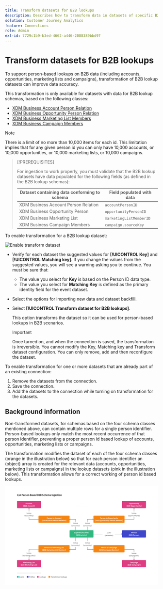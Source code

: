 ```yaml
---
title: Transform datasets for B2B lookups
description: Describes how to transform data in datasets of specific B2B lookup schemas
solution: Customer Journey Analytics
feature: Connections
role: Admin
exl-id: 7729c1b9-b3ed-4662-a446-2088389bbd97
---
```

# Transform datasets for B2B lookups

To support person-based lookups on B2B data (including accounts, opportunities, marketing lists and campaigns), transformation of B2B lookup datasets can improve data accuracy.

This transformation is only available for datasets with data for B2B lookup schemas, based on the following classes:

* [XDM Business Account Person Relation](https://experienceleague.adobe.com/en/docs/experience-platform/xdm/classes/b2b/business-account-person-relation)
* [XDM Business Opportunity Person Relation](https://experienceleague.adobe.com/en/docs/experience-platform/xdm/classes/b2b/business-opportunity-person-relation)
* [XDM Business Marketing List Members](https://experienceleague.adobe.com/en/docs/experience-platform/xdm/classes/b2b/business-marketing-list-members)
* [XDM Business Campaign Members](https://experienceleague.adobe.com/en/docs/experience-platform/xdm/classes/b2b/business-campaign-members)

>[!NOTE]
>
>There is a limit of no more than 10,000 items for each id. This limitation implies that for any given person id you can only have 10,000 accounts, or 10,000 opportunities, or 10,000 marketing lists, or 10,000 campaigns.

>[!PREREQUISITES]
>
>For ingestion to work properly, you must validate that the B2B lookup datasets have data populated for the following fields (as defined in the B2B lookup schemas):
>
>| Dataset containing data conforming to schema | Field populated with data |
>|---|---|
>| XDM Business Account Person Relation | `accountPersonID` |
>| XDM Business Opportunity Person | `opportunityPersonID` |
>| XDM Business Marketing List | `marketingListMemberID` |
>| XDM Business Campaign Members | `campaign.sourceKey` |
>

To enable transformation for a B2B lookup dataset:

![Enable transform dataset](/help/connections/assets/transform.gif)

* Verify for each dataset the suggested values for **[!UICONTROL Key]** and **[!UICONTROL Matching key]**. If you change the values from the suggested values, you will see a warning asking you to continue. You must be sure that:

  * The value you select for **Key** is based on the Person ID data type.
  * The value you select for **Matching Key** is defined as the primary identity field for the event dataset.

* Select the options for importing new data and dataset backfill. 

* Select **[!UICONTROL Transform dataset for B2B lookups]**.

  This option transforms the dataset so it can be used for person-based lookups in B2B scenarios. 
  
  
  >[!IMPORTANT]
  >
  >Once turned on, and when the connection is saved, the transformation is irreversible. You cannot modify the Key, Matching key and Transform dataset configuration. You can only remove, add and then reconfigure the dataset. 

To enable transformation for one or more datasets that are already part of an existing connection:

1. Remove the datasets from the connection.
1. Save the connection.
1. Add the datasets to the connection while turning on transformation for the datasets.

## Background information

Non-transformed datasets, for schemas based on the four schema classes mentioned above, can contain multiple rows for a single person identifier. Person-based lookups only match the most recent occurrence of that person identifier, preventing a proper person id based lookup of accounts, opportunities, marketing lists or campaigns.

The transformation modifies the dataset of each of the four schema classes (orange in the illustration below) so that for each person identifier an (object) array is created for the relevant data (accounts, opportunities, marketing lists or campaigns) in the lookup datasets (pink in the illustration below). This transformation allows for a correct working of person id based lookups.

![B2B schemas](./assets/b2b-schemas.svg)
